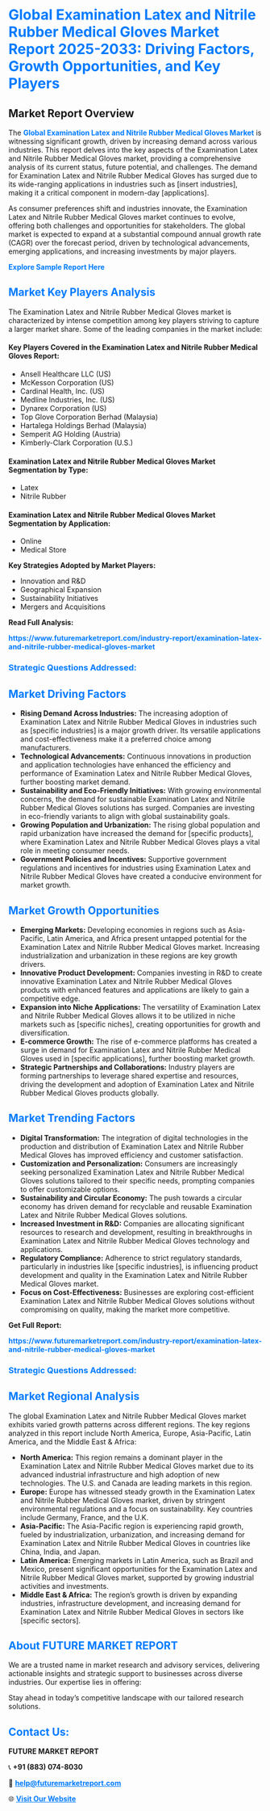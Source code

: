 <h1 style="color: #007BFF;">Global Examination Latex and Nitrile Rubber Medical Gloves Market Report 2025-2033: Driving Factors, Growth Opportunities, and Key Players</h1>

<section id="overview">
<h2>Market Report Overview</h2>
<p>The <a href="https://www.futuremarketreport.com/industry-report/examination-latex-and-nitrile-rubber-medical-gloves-market" style="color: #007BFF; text-decoration: none;"><strong>Global Examination Latex and Nitrile Rubber Medical Gloves Market</strong></a> is witnessing significant growth, driven by increasing demand across various industries. This report delves into the key aspects of the Examination Latex and Nitrile Rubber Medical Gloves market, providing a comprehensive analysis of its current status, future potential, and challenges. The demand for Examination Latex and Nitrile Rubber Medical Gloves has surged due to its wide-ranging applications in industries such as [insert industries], making it a critical component in modern-day [applications].</p>
<p>As consumer preferences shift and industries innovate, the Examination Latex and Nitrile Rubber Medical Gloves market continues to evolve, offering both challenges and opportunities for stakeholders. The global market is expected to expand at a substantial compound annual growth rate (CAGR) over the forecast period, driven by technological advancements, emerging applications, and increasing investments by major players.</p>
</section>

<section id="overview">
<p><a href="https://www.futuremarketreport.com/request-sample/reportId=37237" style="color: #007BFF; text-decoration: none;"><strong>Explore Sample Report Here</strong></a></p>
</section>

<section id="key-players">
<h2 style="color: #007BFF;">Market Key Players Analysis</h2>
<p>The Examination Latex and Nitrile Rubber Medical Gloves market is characterized by intense competition among key players striving to capture a larger market share. Some of the leading companies in the market include:</p>
<h4>Key Players Covered in the Examination Latex and Nitrile Rubber Medical Gloves Report:</h4>
<ul><li>Ansell Healthcare LLC (US)</li><li>McKesson Corporation (US)</li><li>Cardinal Health, Inc. (US)</li><li>Medline Industries, Inc. (US)</li><li>Dynarex Corporation (US)</li><li>Top Glove Corporation Berhad (Malaysia)</li><li>Hartalega Holdings Berhad (Malaysia)</li><li>Semperit AG Holding (Austria)</li><li>Kimberly-Clark Corporation (U.S.)</li></ul>
<h4>Examination Latex and Nitrile Rubber Medical Gloves Market Segmentation by Type:</h4>
<ul><li>Latex</li><li>Nitrile Rubber</li></ul>

<h4>Examination Latex and Nitrile Rubber Medical Gloves Market Segmentation by Application:</h4>
<ul><li>Online</li><li>Medical Store</li></ul>
<p><strong>Key Strategies Adopted by Market Players:</strong></p>
<ul>
<li>Innovation and R&D</li>
<li>Geographical Expansion</li>
<li>Sustainability Initiatives</li>
<li>Mergers and Acquisitions</li>
</ul>
</section>

<section>
<p><strong>Read Full Analysis: </strong></p><a href="https://www.futuremarketreport.com/industry-report/examination-latex-and-nitrile-rubber-medical-gloves-market" style="color: #007BFF; text-decoration: none;"><strong>https://www.futuremarketreport.com/industry-report/examination-latex-and-nitrile-rubber-medical-gloves-market</strong></a>
<h3 style="color: #007BFF;">Strategic Questions Addressed:</h3>
</section>

<section id="driving-factors">
<h2 style="color: #007BFF;">Market Driving Factors</h2>
<ul>
<li><strong>Rising Demand Across Industries:</strong> The increasing adoption of Examination Latex and Nitrile Rubber Medical Gloves in industries such as [specific industries] is a major growth driver. Its versatile applications and cost-effectiveness make it a preferred choice among manufacturers.</li>
<li><strong>Technological Advancements:</strong> Continuous innovations in production and application technologies have enhanced the efficiency and performance of Examination Latex and Nitrile Rubber Medical Gloves, further boosting market demand.</li>
<li><strong>Sustainability and Eco-Friendly Initiatives:</strong> With growing environmental concerns, the demand for sustainable Examination Latex and Nitrile Rubber Medical Gloves solutions has surged. Companies are investing in eco-friendly variants to align with global sustainability goals.</li>
<li><strong>Growing Population and Urbanization:</strong> The rising global population and rapid urbanization have increased the demand for [specific products], where Examination Latex and Nitrile Rubber Medical Gloves plays a vital role in meeting consumer needs.</li>
<li><strong>Government Policies and Incentives:</strong> Supportive government regulations and incentives for industries using Examination Latex and Nitrile Rubber Medical Gloves have created a conducive environment for market growth.</li>
</ul>
</section>

<section id="growth-opportunities">
<h2 style="color: #007BFF;">Market Growth Opportunities</h2>
<ul>
<li><strong>Emerging Markets:</strong> Developing economies in regions such as Asia-Pacific, Latin America, and Africa present untapped potential for the Examination Latex and Nitrile Rubber Medical Gloves market. Increasing industrialization and urbanization in these regions are key growth drivers.</li>
<li><strong>Innovative Product Development:</strong> Companies investing in R&D to create innovative Examination Latex and Nitrile Rubber Medical Gloves products with enhanced features and applications are likely to gain a competitive edge.</li>
<li><strong>Expansion into Niche Applications:</strong> The versatility of Examination Latex and Nitrile Rubber Medical Gloves allows it to be utilized in niche markets such as [specific niches], creating opportunities for growth and diversification.</li>
<li><strong>E-commerce Growth:</strong> The rise of e-commerce platforms has created a surge in demand for Examination Latex and Nitrile Rubber Medical Gloves used in [specific applications], further boosting market growth.</li>
<li><strong>Strategic Partnerships and Collaborations:</strong> Industry players are forming partnerships to leverage shared expertise and resources, driving the development and adoption of Examination Latex and Nitrile Rubber Medical Gloves products globally.</li>
</ul>
</section>

<section id="trending-factors">
<h2 style="color: #007BFF;">Market Trending Factors</h2>
<ul>
<li><strong>Digital Transformation:</strong> The integration of digital technologies in the production and distribution of Examination Latex and Nitrile Rubber Medical Gloves has improved efficiency and customer satisfaction.</li>
<li><strong>Customization and Personalization:</strong> Consumers are increasingly seeking personalized Examination Latex and Nitrile Rubber Medical Gloves solutions tailored to their specific needs, prompting companies to offer customizable options.</li>
<li><strong>Sustainability and Circular Economy:</strong> The push towards a circular economy has driven demand for recyclable and reusable Examination Latex and Nitrile Rubber Medical Gloves solutions.</li>
<li><strong>Increased Investment in R&D:</strong> Companies are allocating significant resources to research and development, resulting in breakthroughs in Examination Latex and Nitrile Rubber Medical Gloves technology and applications.</li>
<li><strong>Regulatory Compliance:</strong> Adherence to strict regulatory standards, particularly in industries like [specific industries], is influencing product development and quality in the Examination Latex and Nitrile Rubber Medical Gloves market.</li>
<li><strong>Focus on Cost-Effectiveness:</strong> Businesses are exploring cost-efficient Examination Latex and Nitrile Rubber Medical Gloves solutions without compromising on quality, making the market more competitive.</li>
</ul>
</section>

<section>
<p><strong>Get Full Report: </strong></p><a href="https://www.futuremarketreport.com/industry-report/examination-latex-and-nitrile-rubber-medical-gloves-market" style="color: #007BFF; text-decoration: none;"><strong>https://www.futuremarketreport.com/industry-report/examination-latex-and-nitrile-rubber-medical-gloves-market</strong></a>
<h3 style="color: #007BFF;">Strategic Questions Addressed:</h3>
</section>


<section id="regional-analysis">
<h2 style="color: #007BFF;">Market Regional Analysis</h2>
<p>The global Examination Latex and Nitrile Rubber Medical Gloves market exhibits varied growth patterns across different regions. The key regions analyzed in this report include North America, Europe, Asia-Pacific, Latin America, and the Middle East & Africa:</p>
<ul>
<li><strong>North America:</strong> This region remains a dominant player in the Examination Latex and Nitrile Rubber Medical Gloves market due to its advanced industrial infrastructure and high adoption of new technologies. The U.S. and Canada are leading markets in this region.</li>
<li><strong>Europe:</strong> Europe has witnessed steady growth in the Examination Latex and Nitrile Rubber Medical Gloves market, driven by stringent environmental regulations and a focus on sustainability. Key countries include Germany, France, and the U.K.</li>
<li><strong>Asia-Pacific:</strong> The Asia-Pacific region is experiencing rapid growth, fueled by industrialization, urbanization, and increasing demand for Examination Latex and Nitrile Rubber Medical Gloves in countries like China, India, and Japan.</li>
<li><strong>Latin America:</strong> Emerging markets in Latin America, such as Brazil and Mexico, present significant opportunities for the Examination Latex and Nitrile Rubber Medical Gloves market, supported by growing industrial activities and investments.</li>
<li><strong>Middle East & Africa:</strong> The region’s growth is driven by expanding industries, infrastructure development, and increasing demand for Examination Latex and Nitrile Rubber Medical Gloves in sectors like [specific sectors].</li>
</ul>
</section>

<footer>
<h2 style="color: #007BFF;">About FUTURE MARKET REPORT</h2>
<p>We are a trusted name in market research and advisory services, delivering actionable insights and strategic support to businesses across diverse industries. Our expertise lies in offering:</p>

<p>Stay ahead in today’s competitive landscape with our tailored research solutions.</p>

<h2 style="color: #007BFF;">Contact Us:</h2>
<p><strong>FUTURE MARKET REPORT</strong></p>
<p>📞 <strong>+91 (883) 074-8030</strong></p>
<p>📧 <strong><a href="mailto:help@futuremarketreport.com" style="color: #007BFF;">help@futuremarketreport.com</a></strong></p>
<p>🌐 <strong><a href="https://www.futuremarketreport.com/" style="color: #007BFF;">Visit Our Website</a></strong></p>
</footer>